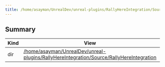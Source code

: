 ```yaml
---
title: /home/asayman/UnrealDev/unreal-plugins/RallyHereIntegration/Source Directory
---
```


## Summary
| Kind | View | Description |
|------|------|-------------|
|dir|[/home/asayman/UnrealDev/unreal-plugins/RallyHereIntegration/Source/RallyHereIntegration](/unreal-plugins/all/dir_776c43c23b676cf1b86a437b717c8c69/#dir_776c43c23b676cf1b86a437b717c8c69)||

